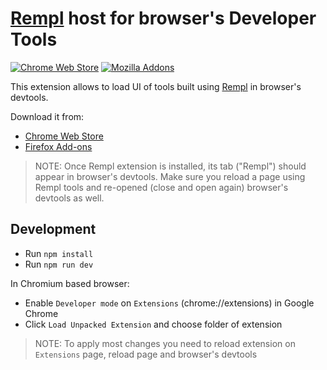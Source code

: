 # [Rempl](https://github.com/rempl/rempl) host for browser's Developer Tools

[![Chrome Web Store](https://badgen.net/chrome-web-store/v/hcikjlholajopgbgfmmlbmifdfbkijdj)](https://chrome.google.com/webstore/detail/rempl/hcikjlholajopgbgfmmlbmifdfbkijdj)
[![Mozilla Addons](https://badgen.net/amo/v/rempl)](https://addons.mozilla.org/en-US/firefox/addon/rempl/)

This extension allows to load UI of tools built using [Rempl](https://github.com/rempl/rempl) in browser's devtools.

Download it from:
* [Chrome Web Store](https://chrome.google.com/webstore/detail/rempl/hcikjlholajopgbgfmmlbmifdfbkijdj)
* [Firefox Add-ons](https://addons.mozilla.org/en-US/firefox/addon/rempl/)

> NOTE: Once Rempl extension is installed, its tab ("Rempl") should appear in browser's devtools. Make sure you reload a page using Rempl tools and re-opened (close and open again) browser's devtools as well.

## Development

- Run `npm install`
- Run `npm run dev`

In Chromium based browser:
- Enable `Developer mode` on `Extensions` (chrome://extensions) in Google Chrome
- Click `Load Unpacked Extension` and choose folder of extension
> NOTE: To apply most changes you need to reload extension on `Extensions` page, reload page and browser's devtools